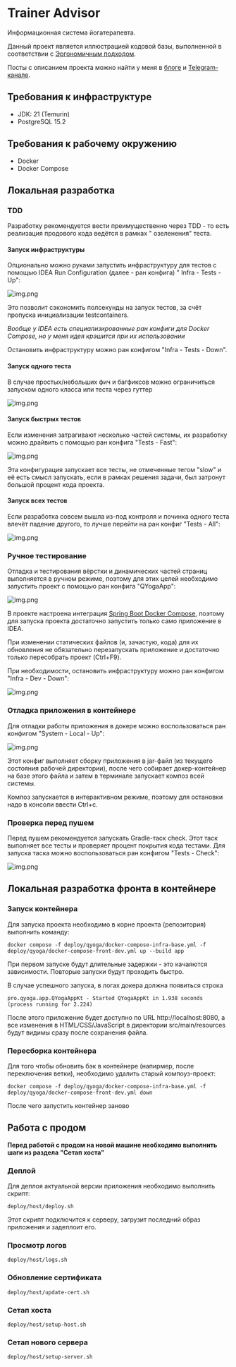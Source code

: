 # Trainer Advisor

Информационная система йогатерапевта.

Данный проект является иллюстрацией кодовой базы, выполненной в соответствии с [Эргономичным подходом](https://azhidkov.pro/ergo-approach/landing/).

Посты с описанием проекта можно найти у меня в [блоге](https://azhidkov.pro/microposts/) и [Telegram-канале](https://t.me/ergonomic_code).

## Требования к инфраструктуре

* JDK: 21 (Temurin)
* PostgreSQL 15.2

## Требования к рабочему окружению

* Docker
* Docker Compose

## Локальная разработка

### TDD

Разработку рекомендуется вести преимущественно через TDD - то есть реализация продового кода ведётся в рамках "
озеленения" теста.

#### Запуск инфраструктуры

Опционально можно руками запустить инфраструктуру для тестов c помощью IDEA Run Configuration (далее - ран конфига) "
Infra - Tests - Up":

![img.png](docs/images/infra-tests-up-screen.png)

Это позволит сэкономить полсекунды на запуск тестов, за счёт пропуска инициализации testcontainers.

_Вообще у IDEA есть специализированные ран конфиги для Docker Compose, но у меня идея крэшится при их использовании_

Остановить инфраструктуру можно ран конфигом "Infra - Tests - Down".

#### Запуск одного теста

В случае простых/небольших фич и багфиксов можно ограничиться запуском одного класса или теста через гуттер

![img.png](docs/images/gutter-screen.png)

#### Запуск быстрых тестов

Если изменения затрагивают несколько частей системы, их разработку можно драйвить с помощью ран конфига "Tests - Fast":

![img.png](docs/images/fast-tests-screen.png)

Эта конфигурация запускает все тесты, не отмеченные тегом "slow" и её есть смысл запускать, если в рамках решения
задачи, был затронут большой процент кода проекта.

#### Запуск всех тестов

Если разработка совсем вышла из-под контроля и починка одного теста влечёт падение другого, то лучше перейти на ран
конфиг "Tests - All":

![img.png](docs/images/all-tests-screen.png)

### Ручное тестирование

Отладка и тестирования вёрстки и динамических частей страниц выполняется в ручном режиме, поэтому для этих целей
необходимо запустить проект с помощью ран конфига "QYogaApp":

![img.png](docs/images/qyoga-app-screen.png)

В проекте настроена
интеграция [Spring Boot Docker Compose](https://docs.spring.io/spring-boot/docs/3.1.0/reference/html/features.html#features.docker-compose),
поэтому для запуска проекта достаточно запустить только само приложение в IDEA.

При изменении статических файлов (и, зачастую, кода) для их обновления не обязательно перезапускать приложение и
достаточно только пересобрать проект (Ctrl+F9).

При необходимости, остановить инфраструктуру можно ран конфигом "Infra - Dev - Down":

![img.png](docs/images/infra-dev-up-screen.png)

### Отладка приложения в контейнере

Для отладки работы приложения в докере можно воспользоваться ран конфигом "System - Local - Up":

![img.png](docs/images/system-local-up-screen.png)

Этот конфиг выполняет сборку приложения в jar-файл (из текущего состояния рабочей директории), после чего собирает
докер-контейнер на базе этого файла и затем в терминале запускает композ всей системы.

Композ запускается в интерактивном режиме, поэтому для остановки надо в консоли ввести Ctrl+c.

### Проверка перед пушем

Перед пушем рекомендуется запускать Gradle-таск check.
Этот таск выполняет все тесты и проверяет процент покрытия кода тестами.
Для запуска таска можно воспользоваться ран конфигом "Tests - Check":

![img.png](docs/images/tests-check-screen.png)

## Локальная разработка фронта в контейнере

### Запуск контейнера

Для запуска проекта необходимо в корне проекта (репозитория) выполнить команду:

```shell
docker compose -f deploy/qyoga/docker-compose-infra-base.yml -f deploy/qyoga/docker-compose-front-dev.yml up --build app 
```

При первом запуске будут длительные задержки - это качаяются зависимости.
Повторые запуски будут проходить быстро.

В случае успешного запуска, в логах докера должна появиться строка

```shell
pro.qyoga.app.QYogaAppKt - Started QYogaAppKt in 1.938 seconds (process running for 2.224)
```

После этого приложение будет доступно по URL http://localhost:8080, а все изменения в HTML/CSS/JavaScript в директории
src/main/resources будут видимы сразу после сохранения файла.

### Пересборка контейнера

Для того чтобы обновить бэк в контейнере (напирмер, после переключения ветки), необходимо удалить старый компоуз-проект:

```shell
docker compose -f deploy/qyoga/docker-compose-infra-base.yml -f deploy/qyoga/docker-compose-front-dev.yml down
```

После чего запустить контейнер заново

## Работа с продом

**Перед работой с продом на новой машине необходимо выполнить шаги из раздела "Сетап хоста"**

### Деплой

Для деплоя актуальной версии приложения необходимо выполнить скрипт:

```shell
deploy/host/deploy.sh
```

Этот скрипт подключится к серверу, загрузит последний образ приложения и задеплоит его.

### Просмотр логов

```shell
deploy/host/logs.sh
```

### Обновление сертификата

```shell
deploy/host/update-cert.sh
```

### Сетап хоста

```shell
deploy/host/setup-host.sh
```

### Сетап нового сервера

```shell
deploy/host/setup-server.sh
```
